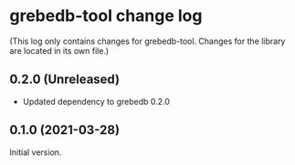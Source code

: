 # grebedb-tool change log

(This log only contains changes for grebedb-tool. Changes for the library are located in its own file.)

## 0.2.0 (Unreleased)

* Updated dependency to grebedb 0.2.0

## 0.1.0 (2021-03-28)

Initial version.
